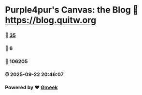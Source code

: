 # Purple4pur's Canvas: the Blog :link: https://blog.quitw.org 
### :page_facing_up: [35](https://blog.quitw.org/tag.html) 
### :speech_balloon: 6 
### :hibiscus: 106205 
### :alarm_clock: 2025-09-22 20:46:07 
### Powered by :heart: [Gmeek](https://github.com/Meekdai/Gmeek)
